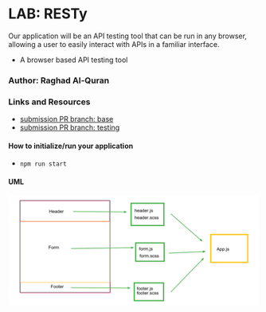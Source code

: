 # LAB: RESTy
Our application will be an API testing tool that can be run in any browser, allowing a user to easily interact with     APIs in a familiar interface.
- A browser based API testing tool

### Author: Raghad Al-Quran

### Links and Resources

- [submission PR branch: base](https://github.com/401-advanced-javascript-raghad/resty/pull/1)
- [submission PR branch: testing](https://github.com/401-advanced-javascript-raghad/resty/pull/3)


#### How to initialize/run your application
- `npm run start`

#### UML
![create-react-app](./react-base.png)